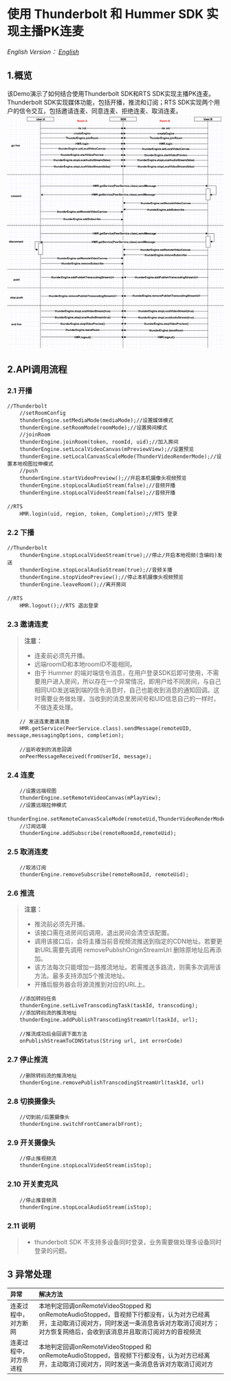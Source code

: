# 使用 Thunderbolt 和 Hummer SDK 实现主播PK连麦

*English Version： [English](README.md)*

## 1.概览
该Demo演示了如何结合使用Thunderbolt SDK和RTS SDK实现主播PK连麦。Thunderbolt SDK实现媒体功能，包括开播，推流和订阅；RTS SDK实现两个用户的信令交互，包括邀请连麦、同意连麦、拒绝连麦、取消连麦。
![avatar](cross_channel.png)

## 2.API调用流程

### 2.1 开播

```objc
//Thunderbolt
    //setRoomConfig
    thunderEngine.setMediaMode(mediaMode);//设置媒体模式
    thunderEngine.setRoomMode(roomMode);//设置房间模式
    //joinRoom
    thunderEngine.joinRoom(token, roomId, uid);//加入房间
    thunderEngine.setLocalVideoCanvas(mPreviewView);//设置预览
    thunderEngine.setLocalCanvasScaleMode(ThunderVideoRenderMode);//设置本地视图拉伸模式
    //push
    thunderEngine.startVideoPreview();//开启本机摄像头视频预览
    thunderEngine.stopLocalAudioStream(false);//音频开播
    thunderEngine.stopLocalVideoStream(false);//音频开播

//RTS
    HMR.login(uid, region, token, Completion);//RTS 登录

```

### 2.2 下播

```objc
//Thunderbolt
    thunderEngine.stopLocalVideoStream(true);//停止/开启本地视频(含编码)发送
    thunderEngine.stopLocalAudioStream(true);//音频关播
    thunderEngine.stopVideoPreview();//停止本机摄像头视频预览
    thunderEngine.leaveRoom();//离开房间

//RTS
    HMR.logout();//RTS 退出登录
```

### 2.3 邀请连麦

> **注意：**
>
> - 连麦前必须先开播。
> - 远端roomID和本地roomID不能相同。
> - 由于 Hummer 的端对端信令消息，在用户登录SDK后即可使用，不需要用户进入房间，所以存在一个异常情况，即用户给不同房间，与自己相同UID发送端到端的信令消息时，自己也能收到消息的通知回调。这时需要业务做处理，当收到的消息里房间号和UID信息自己的一样时，不做连麦处理。

```objc
    // 发送连麦邀请消息
    HMR.getService(PeerService.class).sendMessage(remoteUID, message,messagingOptions, completion);

    //监听收到的消息回调
    onPeerMessageReceived(fromUserId, message);
```

### 2.4 连麦

```objc
    //设置远端视图
    thunderEngine.setRemoteVideoCanvas(mPlayView);
    //设置远端拉伸模式
    thunderEngine.setRemoteCanvasScaleMode(remoteUid,ThunderVideoRenderMode);
    //订阅远端
    thunderEngine.addSubscribe(remoteRoomId,remoteUid);
```

### 2.5 取消连麦

```objc
    //取消订阅
    thunderEngine.removeSubscribe(remoteRoomId, remoteUid);
```

### 2.6 推流

> **注意：**
>
> - 推流前必须先开播。
> - 该接口需在进房间后调用，退出房间会清空该配置。
> - 调用该接口后，会将主播当前音视频流推送到指定的CDN地址。若要更新URL需要先调用 removePublishOriginStreamUrl 删除原地址后再添加。
> - 该方法每次只能增加一路推流地址。若需推送多路流，则需多次调用该方法。最多支持添加5个推流地址。
> - 开播后服务器会将源流推到对应的URL上。

```objc
    //添加转码任务
    thunderEngine.setLiveTranscodingTask(taskId, transcoding);
    //添加转码流的推流地址
    thunderEngine.addPublishTranscodingStreamUrl(taskId, url);

    //推流成功后会回调下面方法
    onPublishStreamToCDNStatus(String url, int errorCode)
```

### 2.7 停止推流

```objc
    //删除转码流的推流地址
    thunderEngine.removePublishTranscodingStreamUrl(taskId, url)
```

### 2.8 切换摄像头

```objc
    //切到前/后置摄像头
    thunderEngine.switchFrontCamera(bFront);
```

### 2.9 开关摄像头

```objc
    //停止推视频流
    thunderEngine.stopLocalVideoStream(isStop);
```

### 2.10 开关麦克风

```objc
    //停止推音频流
    thunderEngine.stopLocalAudioStream(isStop);
```

### 2.11 说明
> - thunderbolt SDK 不支持多设备同时登录，业务需要做处理多设备同时登录的问题。

## 3 异常处理
|异常|解决方法|
|:-----|:-----|
|连麦过程中，对方断网|本地判定回调onRemoteVideoStopped 和 onRemoteAudioStopped，音视频下行都没有，认为对方已经离开，主动取消订阅对方，同时发送一条消息告诉对方取消订阅对方；对方恢复网络后，会收到该消息并且取消订阅对方的音视频流|
|连麦过程中，对方杀进程|本地判定回调onRemoteVideoStopped 和 onRemoteAudioStopped，音视频下行都没有，认为对方已经离开，主动取消订阅对方，同时发送一条消息告诉对方取消订阅对方|